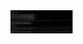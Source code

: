 <img src="https://github.com/BuhHunter/python-automated-security-testing/blob/main/start.jpeg?raw=true" alt="GitHub Logo" width="100">
